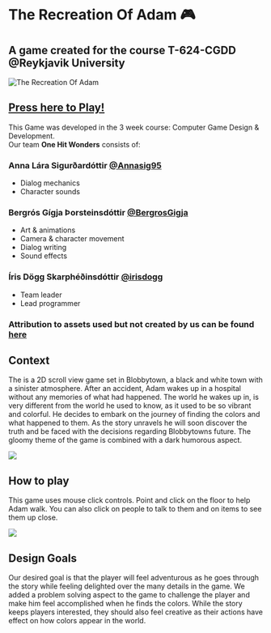 # The Recreation Of Adam :video_game:
## A game created for the course T-624-CGDD @Reykjavik University
![The Recreation Of Adam](https://i.imgur.com/K4zCwNH.png)

## [Press here to Play!](https://onehitwonders.itch.io/the-recreation-of-adam)

This Game was developed in the 3 week course: Computer Game Design & Development.  
Our team **One Hit Wonders** consists of:

### **Anna Lára Sigurðardóttir** [@Annasig95](https://github.com/Annasig95)
* Dialog mechanics
* Character sounds

### **Bergrós Gígja Þorsteinsdóttir** [@BergrosGigja](https://github.com/bergrosgigja)
* Art & animations
* Camera & character movement
* Dialog writing
* Sound effects

### **Íris Dögg Skarphéðinsdóttir** [@irisdogg](https://github.com/irisdogg)
* Team leader
* Lead programmer

### Attribution to assets used but not created by us can be found [here](https://github.com/BergrosGigja/The-recreation-of-Adam/blob/master/Attribution.md)

## Context

The is a 2D scroll view game set in Blobbytown, a black and white town with a sinister atmosphere.
After an accident, Adam wakes up in a hospital without any memories of what had happened. The world he wakes up in, is very different from the world he used to know, as it used to be so vibrant and colorful. He decides to embark on the journey of finding the colors and what happened to them. As the story unravels he will soon discover the truth and be faced with the decisions regarding Blobbytowns future. The gloomy theme of the game is combined with a dark humorous aspect.

![](https://i.imgur.com/kqcoUzD.gif)

## How to play

This game uses mouse click controls. Point and click on the floor to help Adam walk. You can also click on people to talk to them and on items to see them up close.

![](https://i.imgur.com/w4mz37S.gif)

## Design Goals

Our desired goal is that the player will feel adventurous as he goes through the story while feeling delighted over the many details in the game. We added a problem solving aspect to the game to challenge the player and make him feel accomplished when he finds the colors. While the story keeps players interested, they should also feel creative as their actions have effect on how colors appear in the world.
